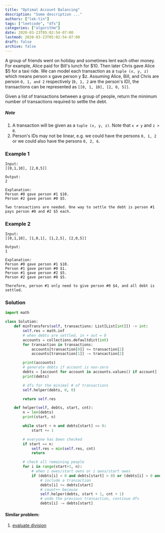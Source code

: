 ```yaml
---
title: "Optimal Account Balancing"
description: "Some description ..."
authors: ["lek-tin"]
tags: ["leetcode", "dfs"]
categories: ["algorithm"]
date: 2020-03-23T05:02:54-07:00
lastmod: 2020-03-23T05:02:54-07:00
draft: false
archive: false
---
```

A group of friends went on holiday and sometimes lent each other money. For example, Alice paid for Bill's lunch for $10. Then later Chris gave Alice $5 for a taxi ride. We can model each transaction as a `tuple (x, y, z)` which means person x gave person y $z. Assuming Alice, Bill, and Chris are person `0, 1, and 2` respectively (`0, 1, 2` are the person's ID), the transactions can be represented as `[[0, 1, 10], [2, 0, 5]]`.  

Given a list of transactions between a group of people, return the minimum number of transactions required to settle the debt.  

##### Note

1. A transaction will be given as a `tuple (x, y, z)`. Note that `x ≠ y` and `z > 0`.
2. Person's IDs may not be linear, e.g. we could have the persons `0, 1, 2` or we could also have the persons `0, 2, 6`.

### Example 1

```
Input:
[[0,1,10], [2,0,5]]

Output:
2

Explanation:
Person #0 gave person #1 $10.
Person #2 gave person #0 $5.

Two transactions are needed. One way to settle the debt is person #1 pays person #0 and #2 $5 each.
```

### Example 2

```
Input:
[[0,1,10], [1,0,1], [1,2,5], [2,0,5]]

Output:
1

Explanation:
Person #0 gave person #1 $10.
Person #1 gave person #0 $1.
Person #1 gave person #2 $5.
Person #2 gave person #0 $5.

Therefore, person #1 only need to give person #0 $4, and all debt is settled.
```

### Solution

```python
import math

class Solution:
    def minTransfers(self, transactions: List[List[int]]) -> int:
        self.res = math.inf
        # when debts are settled, in + out = 0
        accounts = collections.defaultdict(int)
        for transaction in transactions:
            accounts[transaction[0]] += transaction[2]
            accounts[transaction[1]] -= transaction[2]

        print(accounts)
        # generate debts if account is non-zero
        debts = [account for account in accounts.values() if account]
        print(debts)

        # dfs for the minimal # of transactions
        self.helper(debts, 0, 0)

        return self.res

    def helper(self, debts, start, cnt):
        n = len(debts)
        print(start, n)

        while start < n and debts[start] == 0:
            start += 1

        # everyone has been checked
        if start == n:
            self.res = min(self.res, cnt)
            return

        # check all remaining people
        for i in range(start+1, n):
            # when i owes/start owns or i owns/start owes
            if (debts[i] < 0 and debts[start] > 0) or (debts[i] > 0 and debts[start] < 0):
                # include a transaction
                debts[i] += debts[start]
                # count++ because
                self.helper(debts, start + 1, cnt + 1)
                # undo the previous transaction, continue dfs
                debts[i] -= debts[start]
```

#### Similar problem:

1. [evaluate division](/post/evaluate-division)